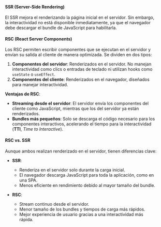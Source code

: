 
#### SSR (Server-Side Rendering)

El SSR mejora el renderizando la página inicial en el servidor. Sin embargo, la interactividad no está disponible inmediatamente, ya que el navegador debe descargar el bundle de JavaScript para habilitarla.

#### RSC (React Server Components)

Los RSC permiten escribir componentes que se ejecutan en el servidor y envían su salida al cliente de manera optimizada. Se dividen en dos tipos:

1. **Componentes del servidor**: Renderizados en el servidor. No manejan interactividad como clics o entradas de teclado ni utilizan hooks como `useState` o `useEffect`.
2. **Componentes del cliente**: Renderizados en el navegador, diseñados para manejar interactividad.

**Ventajas de RSC**:

- **Streaming desde el servidor**: El servidor envía los componentes del cliente como JavaScript, mientras que los del servidor ya están renderizados.
- **Bundles más pequeños**: Solo se descarga el código necesario para los componentes interactivos, acelerando el tiempo para la interactividad (**TTI**, _Time to Interactive_).

#### RSC vs. SSR

Aunque ambos realizan renderizado en el servidor, tienen diferencias clave:

- **SSR**:
    
    - Renderiza en el servidor solo durante la carga inicial.
    - El navegador descarga JavaScript para toda la aplicación, como en una SPA.
    - Menos eficiente en rendimiento debido al mayor tamaño del bundle.
- **RSC**:
    
    - Stream continuo desde el servidor.
    - Menor tamaño de los bundles y tiempos de carga más rápidos.
    - Mejor experiencia de usuario gracias a una interactividad más rápida.

